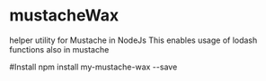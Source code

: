 # mustacheWax
helper utility for Mustache in NodeJs
This enables usage of lodash functions also in mustache

#Install
npm install my-mustache-wax --save
